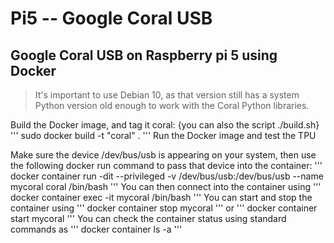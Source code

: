 # Pi5 -- Google Coral USB

## Google Coral USB on Raspberry pi 5 using Docker

> It's important to use Debian 10, as that version still has a system Python version old enough to work with the Coral Python libraries.

Build the Docker image, and tag it coral: {you can also the script ./build.sh}
'''
  sudo docker build -t "coral" .
'''
Run the Docker image and test the TPU

Make sure the device /dev/bus/usb is appearing on your system, then use the following docker run command to pass that device into the container:
'''
  docker container run -dit --privileged -v /dev/bus/usb:/dev/bus/usb --name mycoral coral /bin/bash
'''
You can then connect into the container using
'''
  docker container exec -it mycoral /bin/bash
'''
You can start and stop the container using
'''
  docker container stop mycoral
''' 
  or
'''
  docker container start mycoral
'''
You can check the container status using standard commands as
'''
  docker container ls -a
'''
